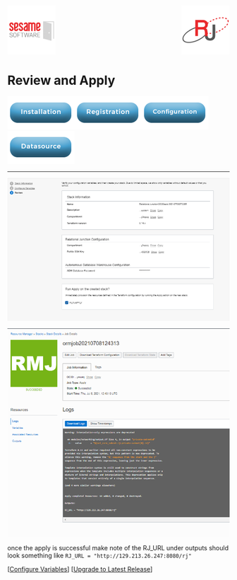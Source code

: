 [![Logo](../images/SesameLogo110x110.png)](http://www.sesamesoftware.com) <img align=right src="../images/RJOrbit110x110.png">

# Review and Apply

[![Installation](../images/Button_Installation.png)](installguide.md)[![Registration](../images/Button_Registration.png)](RegistrationGuide.md)[![Configuration](../images/Button_Configuration.png)](configurationGuide.md)[![Datasource](../images/Button_Datasource.png)](DatasourceGuide.md)

---

![Stack Review](../images/StackReview.png)

![Apply](../images/apply.png)

once the apply is successful make note of the RJ_URL under outputs should look something like `RJ_URL = "http://129.213.26.247:8080/rj"`

[[Configure Variables](configuringStackVarables.md)] [[Upgrade to Latest Release](upgrade.md)]
